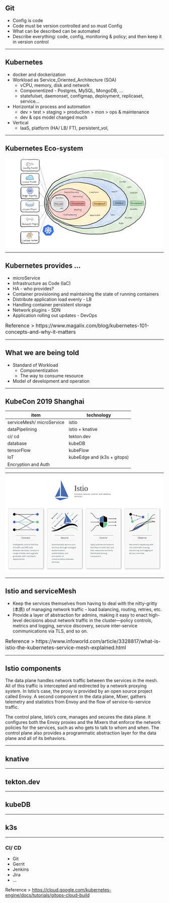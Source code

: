 ## Git

- Config is code
- Code must be version controlled and so must Config
- What can be described can be automated
- Describe everything: code, config, monitoring & policy; and then keep it in version control

---

## Kubernetes

- docker and dockerization
- Workload as Service_Oriented_Architecture (SOA)
	- vCPU, memory, disk and network
	- Componentized - Postgres, MySQL, MongoDB, ...
	- statefulset, daemonset, configmap, deployment, replicaset, service...
- Horizontal in process and automation 
	- dev > test > staging > production > mon > ops & maintenance
	- dev & ops model changed much
- Vertical 
 	- IaaS, platform (HA/ LB/ FT), persistent_vol, 

---

## Kubernetes Eco-system

<img src="../imgs/20190729_kubernetes_ecosystem.png">

---

## Kubernetes provides ...

- microService
- Infrastructure as Code (IaC)
- HA - who provides?
- Container provisioning and maintaining the state of running containers
- Distribute application load evenly - LB
- Handling container persistent storage
- Network plugins - SDN
- Application rolling out updates - DevOps

<font size=3>
Reference > https://www.magalix.com/blog/kubernetes-101-concepts-and-why-it-matters
</font>

---

## What we are being told

- Standard of Workload
	- Componentization
	- The way to consume resource
- Model of development and operation

---

## KubeCon 2019 Shanghai

item | technology
-- | -- 
serviceMesh/ microService | istio
dataPipelining | istio + knative
ci/ cd | tekton.dev
database | kubeDB
tensorFlow | kubeFlow
IoT | kubeEdge and (k3s + gitops)
Encryption and Auth | 

---

<img src="../imgs/20190729_istio_mainpage.png">

---

## Istio and serviceMesh

- Keep the services themselves from having to deal with the nitty-gritty (本质) of managing network traffic - load balancing, routing, retries, etc.
- Provide a layer of abstraction for admins, making it easy to enact high-level decisions about network traffic in the cluster—policy controls, metrics and logging, service discovery, secure inter-service communications via TLS, and so on.

<font size=3>
Reference > https://www.infoworld.com/article/3328817/what-is-istio-the-kubernetes-service-mesh-explained.html
</font>

---

## Istio components

The data plane handles network traffic between the services in the mesh. All of this traffic is intercepted and redirected by a network proxying system. In Istio’s case, the proxy is provided by an open source project called Envoy. A second component in the data plane, Mixer, gathers telemetry and statistics from Envoy and the flow of service-to-service traffic.

The control plane, Istio’s core, manages and secures the data plane. It configures both the Envoy proxies and the Mixers that enforce the network policies for the services, such as who gets to talk to whom and when. The control plane also provides a programmatic abstraction layer for the data plane and all of its behaviors.

---

## knative

---

## tekton.dev

---

## kubeDB

---

## k3s

---

### CI/ CD

- Git
- Gerrit
- Jenkins
- Jira
- ...

Reference > https://cloud.google.com/kubernetes-engine/docs/tutorials/gitops-cloud-build
